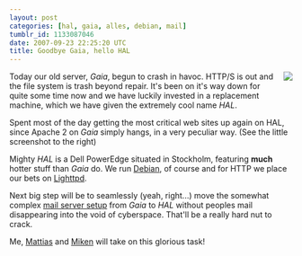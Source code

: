 ```yaml
---
layout: post
categories: [hal, gaia, alles, debian, mail]
tumblr_id: 1133087046
date: 2007-09-23 22:25:20 UTC
title: Goodbye Gaia, hello HAL
---
```


<img src="/attachments/2007/09/apache2-scary-errors.png" style="margin: 0pt 0pt 10px 10px; float: right" />Today our old server, <em>Gaia</em>, begun to crash in havoc. HTTP/S is out and the file system is trash beyond repair. It's been on it's way down for quite some time now and we have luckily invested in a replacement machine, which we have given the extremely cool name <em>HAL</em>.

Spent most of the day getting the most critical web sites up again on HAL, since Apache 2 on <em>Gaia</em> simply hangs, in a very peculiar way. (See the little screenshot to the right)

Mighty <em>HAL</em> is a Dell PowerEdge situated in Stockholm, featuring <strong>much</strong> hotter stuff than <em>Gaia</em> do. We run <a href="http://debian.org/">Debian</a>, of course and for HTTP we place our bets on <a href="http://www.lighttpd.net/">Lighttpd</a>.

Next big step will be to seamlessly (yeah, right...) move the somewhat complex <a href="http://trac.hunch.se/alles">mail server setup</a> from <em>Gaia</em> to <em>HAL</em> without peoples mail disappearing into the void of cyberspace. That'll be a really hard nut to crack.

Me, <a href="http://arrelid.com/">Mattias</a> and <a href="http://bonk.se/">Miken</a> will take on this glorious task!
